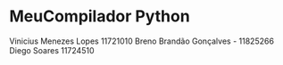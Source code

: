 # MeuCompilador Python
Vinicius Menezes Lopes 11721010
Breno Brandão Gonçalves - 11825266
Diego Soares 11724510
